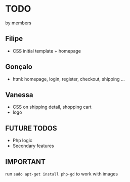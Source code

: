 

# TODO
by members

## Filipe

- CSS initial template + homepage

## Gonçalo

- html: homepage, login, register, checkout, shipping ...

## Vanessa

- CSS on shipping detail, shopping cart
- logo


## FUTURE TODOS
- Php logic
- Secondary features


## IMPORTANT
run `sudo apt-get install php-gd` to work with images

